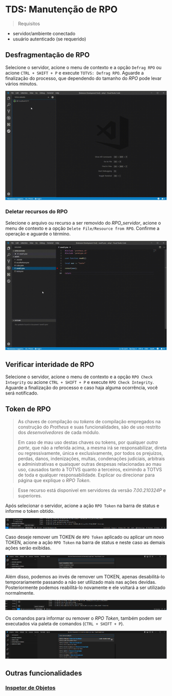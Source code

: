 # TDS: Manutenção de RPO

> Requisitos

- servidor/ambiente conectado
- usuário autenticado (se requerido)

## Desfragmentação de RPO

Selecione o servidor, acione o menu de contexto e a opção `Defrag RPO` ou acione `CTRL + SHIFT + P` e execute `TOTVS: Defrag RPO`.
Aguarde a finalização do processo, que dependendo do tamanho do _RPO_ pode levar vários minutos.

![Defrag RPO](./gifs/DefragRPO.gif)

### Deletar recursos do RPO

Selecione o arquivo ou recurso a ser removido do _RPO_servidor_, acione o menu de contexto e a opção `Delete File/Resource from RPO`. Confirme a operação e aguarde o término.

![Delete File RPO](./gifs/DeleteFromRPO.gif)

## Verificar interidade de RPO

Selecione o servidor, acione o menu de contexto e a opção `RPO Check Integrity` ou acione `CTRL + SHIFT + P` e execute `RPO Check Integrity`. Aguarde a finalização do processo e caso haja alguma ocorrência, você será notificado.

## Token de RPO

> As chaves de compilação ou _tokens_ de compilação empregados na construção do _Protheus_ e suas funcionalidades, são de uso restrito dos _desenvolvedores_ de cada módulo.
>
> Em caso de mau uso destas chaves ou tokens, por qualquer _outra parte_, que não a referida acima, a mesma irá se responsabilizar, direta ou regressivamente, única e exclusivamente, por todos os prejuízos, perdas, danos, indenizações, multas, condenações judiciais, arbitrais e administrativas e quaisquer outras despesas relacionadas ao mau uso, causados tanto à TOTVS quanto a terceiros, eximindo a TOTVS de toda e qualquer responsabilidade.
Explicar ou direcionar para página que explique o _RPO Token_.

> Esse recurso está disponivel em servidores da versão _7.00.210324P_ e superiores.

Após selecionar o servidor, acione a ação `RPO Token` na barra de status e informe o token obtido.

![TOKEN Rpo](./images/status-rpo.png)

Caso deseje remover um TOKEN de `RPO Token` aplicado ou aplicar um novo TOKEN, acione a ação `RPO Token` na barra de status e neste caso as demais ações serão exibidas.

![TOKEN Rpo](./images/actions-rpo.png)

Além disso, podemos ao invés de remover um TOKEN, apenas desabilitá-lo temporariamente passando a não ser utilizado mais nas ações devidas. Posteriormente podemos reabilitá-lo novamente e ele voltará a ser utilizado normalmente.

![TOKEN Rpo](./images/disabled-rpo.png)

Os comandos para informar ou remover o _RPO Token_, também podem ser executados via paleta de comandos (`CTRL + SHIFT + P`).

![TOKEN Rpo](./images/pallete-rpo.png)

## Outras funcionalidades

### [Inspetor de Objetos](./rpo-inspector.md)
